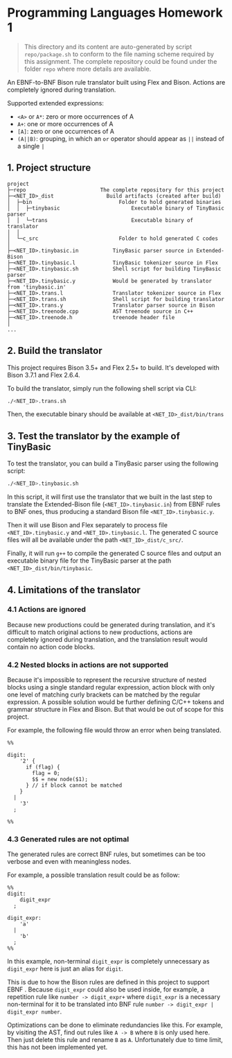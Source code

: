 # Programming Languages Homework 1

> This directory and its content are auto-generated by script `repo/package.sh`
> to conform to the file naming scheme required by this assignment. The complete
> repository could be found under the folder `repo` where more details are
> available.

An EBNF-to-BNF Bison rule translator built using Flex and Bison. Actions
are completely ignored during translation.

Supported extended expressions:
- `<A>` or `A*`: zero or more occurrences of A
- `A+`: one or more occurrences of A
- `[A]`: zero or one occurrences of A
- `(A||B)`: grouping, in which an `or` operator should appear as `||` instead 
of a single `|`

## 1. Project structure

```
project
├─repo                        The complete repository for this project
├─<NET_ID>_dist                 Build artifacts (created after build)
│  ├─bin                            Folder to hold generated binaries
│  │  ├─tinybasic                       Executable binary of TinyBasic parser 
│  │  └─trans                           Executable binary of translator
│  │
│  └─c_src                          Folder to hold generated C codes
│   
├─<NET_ID>.tinybasic.in           TinyBasic parser source in Extended-Bison
├─<NET_ID>.tinybasic.l            TinyBasic tokenizer source in Flex
├─<NET_ID>.tinybasic.sh           Shell script for building TinyBasic parser
├─<NET_ID>.tinybasic.y            Would be generated by translator from 'tinybasic.in'
├─<NET_ID>.trans.l                Translator tokenizer source in Flex
├─<NET_ID>.trans.sh               Shell script for building translator
├─<NET_ID>.trans.y                Translator parser source in Bison
├─<NET_ID>.treenode.cpp           AST treenode source in C++
├─<NET_ID>.treenode.h             treenode header file
│
...
```

## 2. Build the translator

This project requires Bison 3.5+ and Flex 2.5+ to build. It's developed with 
Bison 3.7.1 and Flex 2.6.4.

To build the translator, simply run the following shell script via CLI:

```sh
./<NET_ID>.trans.sh
```

Then, the executable binary should be available at `<NET_ID>_dist/bin/trans`

## 3. Test the translator by the example of TinyBasic

To test the translator, you can build a TinyBasic parser using the following
script:

```sh
./<NET_ID>.tinybasic.sh
```

In this script, it will first use the translator that we built in the last step 
to translate the Extended-Bison file (`<NET_ID>.tinybasic.in`) from EBNF rules 
to BNF ones, thus producing a standard Bison file `<NET_ID>.tinybasic.y`.

Then it will use Bison and Flex separately to process file `<NET_ID>.tinybasic.y`
and `<NET_ID>.tinybasic.l`. The generated C source files will all be available 
under the path `<NET_ID>_dist/c_src/`.

Finally, it will run `g++` to compile the generated C source files and output an
executable binary file for the TinyBasic parser at the path 
`<NET_ID>_dist/bin/tinybasic`.

## 4. Limitations of the translator

### 4.1 Actions are ignored

Because new productions could be generated during translation, and it's
difficult to match original actions to new productions, actions are
completely ignored during translation, and the translation result would
contain no action code blocks.

### 4.2 Nested blocks in actions are not supported

Because it's impossible to represent the recursive structure of nested
blocks using a single standard regular expression, action block with only
one level of matching curly brackets can be matched by the regular
expression. A possible solution would be further defining C/C++ tokens and
grammar structure in Flex and Bison. But that would be out of scope for
this project.

For example, the following file would throw an error when being translated.

```bison
%%

digit:
    '2' {
      if (flag) {
        flag = 0;
        $$ = new node($1);
      } // if block cannot be matched
    }
  |
    '3'
  ;

%%
```

### 4.3 Generated rules are not optimal

The generated rules are correct BNF rules, but sometimes can be too verbose
and even with meaningless nodes.

For example, a possible translation result could be as follow:

```
%%
digit:
    digit_expr
  ;

digit_expr:
    'a'
  |
    'b'
  ;
%%
```

In this example, non-terminal `digit_expr` is completely unnecessary as
`digit_expr` here is just an alias for `digit`.

This is due to how the Bison rules are defined in this project to support
EBNF . Because `digit_expr` could also be used inside, for example, a
repetition rule like `number -> digit_expr+` where `digit_expr` is a
necessary non-terminal for it to be translated into BNF rule
`number -> digit_expr | digit_expr number`.

Optimizations can be done to eliminate redundancies like this. For example,
by visiting the AST, find out rules like `A -> B` where `B` is only used
here. Then just delete this rule and rename `B` as `A`. Unfortunately due
to time limit, this has not been implemented yet.
